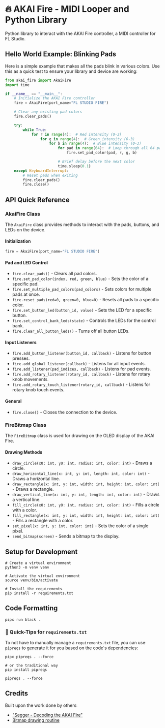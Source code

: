 # 🔥 AKAI Fire - MIDI Looper and Python Library

Python library to interact with the AKAI Fire controller, a MIDI controller for FL Studio.

## Hello World Example: Blinking Pads

Here is a simple example that makes all the pads blink in various colors. Use this as a quick test to ensure your
library and device are working:

```python
from akai_fire import AkaiFire
import time

if __name__ == "__main__":
    # Initialize the AKAI Fire controller
    fire = AkaiFire(port_name="FL STUDIO FIRE")

    # Clear any existing pad colors
    fire.clear_pads()

    try:
        while True:
            for r in range(4):  # Red intensity (0-3)
                for g in range(4):  # Green intensity (0-3)
                    for b in range(4):  # Blue intensity (0-3)
                        for pad in range(64):  # Loop through all 64 pads
                            fire.set_pad_color(pad, r, g, b)

                        # Brief delay before the next color
                        time.sleep(0.1)
    except KeyboardInterrupt:
        # Reset pads when exiting
        fire.clear_pads()
        fire.close()
```

## API Quick Reference

### AkaiFire Class

The `AkaiFire` class provides methods to interact with the pads, buttons, and LEDs on the device.

#### Initialization

```python
fire = AkaiFire(port_name="FL STUDIO FIRE")
```

#### Pad and LED Control

- `fire.clear_pads()` - Clears all pad colors.
- `fire.set_pad_color(index, red, green, blue)` - Sets the color of a specific pad.
- `fire.set_multiple_pad_colors(pad_colors)` - Sets colors for multiple pads at once.
- `fire.reset_pads(red=0, green=0, blue=0)` - Resets all pads to a specific color.
- `fire.set_button_led(button_id, value)` - Sets the LED for a specific button.
- `fire.set_control_bank_leds(state)` - Controls the LEDs for the control bank.
- `fire.clear_all_button_leds()` - Turns off all button LEDs.

#### Input Listeners

- `fire.add_button_listener(button_id, callback)` - Listens for button presses.
- `fire.add_global_listener(callback)` - Listens for all input events.
- `fire.add_listener(pad_indices, callback)` - Listens for pad events.
- `fire.add_rotary_listener(rotary_id, callback)` - Listens for rotary knob movements.
- `fire.add_rotary_touch_listener(rotary_id, callback)` - Listens for rotary knob touch events.

#### General

- `fire.close()` - Closes the connection to the device.

### FireBitmap Class

The `FireBitmap` class is used for drawing on the OLED display of the AKAI Fire.

#### Drawing Methods

- `draw_circle(x0: int, y0: int, radius: int, color: int)` - Draws a circle.
- `draw_horizontal_line(x: int, y: int, length: int, color: int)` - Draws a horizontal line.
- `draw_rectangle(x: int, y: int, width: int, height: int, color: int)` - Draws a rectangle.
- `draw_vertical_line(x: int, y: int, length: int, color: int)` - Draws a vertical line.
- `fill_circle(x0: int, y0: int, radius: int, color: int)` - Fills a circle with a color.
- `fill_rectangle(x: int, y: int, width: int, height: int, color: int)` - Fills a rectangle with a color.
- `set_pixel(x: int, y: int, color: int)` - Sets the color of a single pixel.
- `send_bitmap(screen)` - Sends a bitmap to the display.

## Setup for Development

```shell
# Create a virtual environment
python3 -m venv venv

# Activate the virtual environment                                                                                                                                                                                 
source venv/bin/activate 

# Install the requirements
pip install -r requirements.txt
```

## Code Formatting

```shell
pipx run black .
```

### 🧠 Quick-Tips for `requirements.txt`

To not have to manually manage a `requirements.txt` file, you can use `pipreqs` to generate it for you based on the
code's dependencies:

```shell
pipx pipreqs . --force

# or the traditional way
pip install pipreqs

pipreqs . --force
```

## Credits

Built upon the work done by others:

- ["Segger - Decoding the AKAI Fire"](https://blog.segger.com/decoding-the-akai-fire-part-1/)
- [Bitmap drawing routine](https://github.com/scjurgen/AkaiFireMapper/blob/master/akaifire.py#L61-L69)